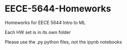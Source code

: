 # EECE-5644-Homeworks
Homeworks for EECE 5644 Intro to ML

Each HW set is in its own folder

Please use the .py python files, not the ipynb notebooks
